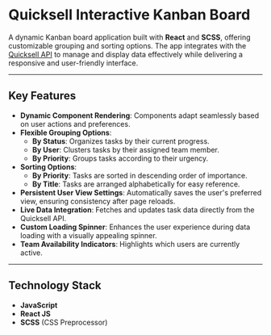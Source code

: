 
# Quicksell Interactive Kanban Board

A dynamic Kanban board application built with **React** and **SCSS**, offering customizable grouping and sorting options. The app integrates with the [Quicksell API](https://api.quicksell.co/v1/internal/frontend-assignment) to manage and display data effectively while delivering a responsive and user-friendly interface.

---

## Key Features

- **Dynamic Component Rendering**: Components adapt seamlessly based on user actions and preferences.
- **Flexible Grouping Options**:
  - **By Status**: Organizes tasks by their current progress.
  - **By User**: Clusters tasks by their assigned team member.
  - **By Priority**: Groups tasks according to their urgency.
- **Sorting Options**:
  - **By Priority**: Tasks are sorted in descending order of importance.
  - **By Title**: Tasks are arranged alphabetically for easy reference.
- **Persistent User View Settings**: Automatically saves the user's preferred view, ensuring consistency after page reloads.
- **Live Data Integration**: Fetches and updates task data directly from the Quicksell API.
- **Custom Loading Spinner**: Enhances the user experience during data loading with a visually appealing spinner.
- **Team Availability Indicators**: Highlights which users are currently active.

---


## Technology Stack

- **JavaScript**
- **React JS**
- **SCSS** (CSS Preprocessor)
